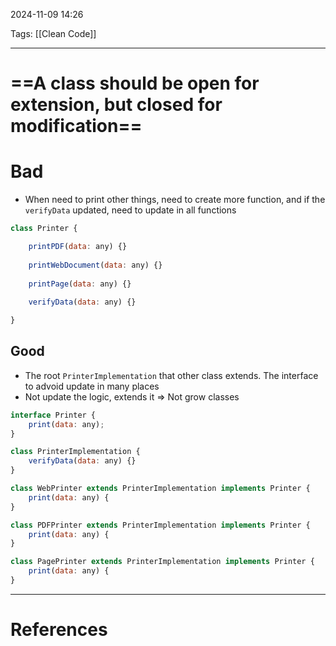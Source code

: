 2024-11-09 14:26

Tags: [[Clean Code]] 

---

# ==A class should be open for extension, but closed for modification==
# Bad
- When need to print other things, need to create more function, and if the `verifyData` updated, need to update in all functions
```js
class Printer {

	printPDF(data: any) {}
	
	printWebDocument(data: any) {}
	
	printPage(data: any) {}
	
	verifyData(data: any) {}

}
```
## Good
- The root `PrinterImplementation` that other class extends. The interface to advoid update in many places
- Not update the logic, extends it => Not grow classes
```js
interface Printer {
	print(data: any);
}

class PrinterImplementation {
	verifyData(data: any) {}
}

class WebPrinter extends PrinterImplementation implements Printer {
	print(data: any) {
}

class PDFPrinter extends PrinterImplementation implements Printer {
	print(data: any) {
}

class PagePrinter extends PrinterImplementation implements Printer {
	print(data: any) {
}
```


---
# References